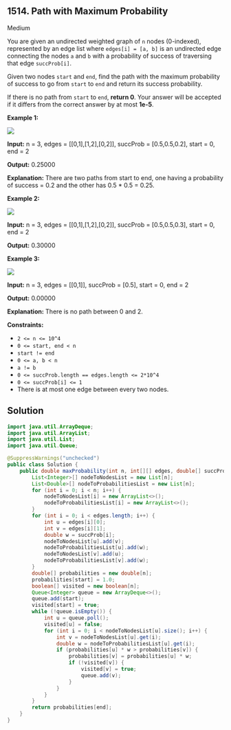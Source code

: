 ## 1514\. Path with Maximum Probability

Medium

You are given an undirected weighted graph of `n` nodes (0-indexed), represented by an edge list where `edges[i] = [a, b]` is an undirected edge connecting the nodes `a` and `b` with a probability of success of traversing that edge `succProb[i]`.

Given two nodes `start` and `end`, find the path with the maximum probability of success to go from `start` to `end` and return its success probability.

If there is no path from `start` to `end`, **return 0**. Your answer will be accepted if it differs from the correct answer by at most **1e-5**.

**Example 1:**

**![](https://assets.leetcode.com/uploads/2019/09/20/1558_ex1.png)**

**Input:** n = 3, edges = \[\[0,1],[1,2],[0,2]], succProb = [0.5,0.5,0.2], start = 0, end = 2

**Output:** 0.25000

**Explanation:** There are two paths from start to end, one having a probability of success = 0.2 and the other has 0.5 \* 0.5 = 0.25.

**Example 2:**

**![](https://assets.leetcode.com/uploads/2019/09/20/1558_ex2.png)**

**Input:** n = 3, edges = \[\[0,1],[1,2],[0,2]], succProb = [0.5,0.5,0.3], start = 0, end = 2

**Output:** 0.30000

**Example 3:**

**![](https://assets.leetcode.com/uploads/2019/09/20/1558_ex3.png)**

**Input:** n = 3, edges = \[\[0,1]], succProb = [0.5], start = 0, end = 2

**Output:** 0.00000

**Explanation:** There is no path between 0 and 2.

**Constraints:**

*   `2 <= n <= 10^4`
*   `0 <= start, end < n`
*   `start != end`
*   `0 <= a, b < n`
*   `a != b`
*   `0 <= succProb.length == edges.length <= 2*10^4`
*   `0 <= succProb[i] <= 1`
*   There is at most one edge between every two nodes.

## Solution

```java
import java.util.ArrayDeque;
import java.util.ArrayList;
import java.util.List;
import java.util.Queue;

@SuppressWarnings("unchecked")
public class Solution {
    public double maxProbability(int n, int[][] edges, double[] succProb, int start, int end) {
        List<Integer>[] nodeToNodesList = new List[n];
        List<Double>[] nodeToProbabilitiesList = new List[n];
        for (int i = 0; i < n; i++) {
            nodeToNodesList[i] = new ArrayList<>();
            nodeToProbabilitiesList[i] = new ArrayList<>();
        }
        for (int i = 0; i < edges.length; i++) {
            int u = edges[i][0];
            int v = edges[i][1];
            double w = succProb[i];
            nodeToNodesList[u].add(v);
            nodeToProbabilitiesList[u].add(w);
            nodeToNodesList[v].add(u);
            nodeToProbabilitiesList[v].add(w);
        }
        double[] probabilities = new double[n];
        probabilities[start] = 1.0;
        boolean[] visited = new boolean[n];
        Queue<Integer> queue = new ArrayDeque<>();
        queue.add(start);
        visited[start] = true;
        while (!queue.isEmpty()) {
            int u = queue.poll();
            visited[u] = false;
            for (int i = 0; i < nodeToNodesList[u].size(); i++) {
                int v = nodeToNodesList[u].get(i);
                double w = nodeToProbabilitiesList[u].get(i);
                if (probabilities[u] * w > probabilities[v]) {
                    probabilities[v] = probabilities[u] * w;
                    if (!visited[v]) {
                        visited[v] = true;
                        queue.add(v);
                    }
                }
            }
        }
        return probabilities[end];
    }
}
```
